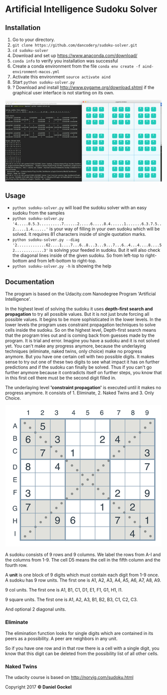 # Artificial Intelligence Sudoku Solver

## Installation
1. Go to your directory.
2. `git clone https://github.com/dancodery/sudoku-solver.git`
3. `cd sudoku-solver`
4. Download and set up https://www.anaconda.com/download/
5. `conda info` to verify you installation was successful
6. Create a conda environment from the file `conda env create -f aind-environment-macos.yml`
7. Activate this environment `source activate aind`
8. Start `python sudoku-solver.py`
9. ? Download and install http://www.pygame.org/download.shtml if the graphical user interface is not starting on its own.

<img src='images/screenshot.png'>

## Usage

* `python sudoku-solver.py` will load the sudoku solver with an easy sudoku from the samples
* `python sudoku-solver.py '4.....8.5.3..........7......2.....6.....8.4......1.......6.3.7.5..2.....1.4......'` is your way of filling in your own sudoku which will be solved. It requires 81 characters inside of single quotation marks.
* `python sudoku-solver.py --diag '2.............62....1....7...6..8...3...9...7...6..4...4....8....52.............3'` is solving your feeded in sudoku. But it will also check the diagonal lines inside of the given sudoku. So from left-top to right-bottom and from left-bottom to right-top.
* `python sudoku-solver.py -h` is showing the help

## Documentation

The program is based on the Udacity.com Nanodegree Program 'Artificial Intelligence'.

In the highest level of solving the sudoku it uses **depth-first search and propagation** to try all possible values. 
But it is not just brute forcing all possible values. It begins to be more sophisticated in the lower levels. In the lower levels the program uses constraint propagation techniques to solve cells inside the sudoku.
So on the highest level, Depth-first search means that the program tries out and is coming back from guesses made by the program.
It is trial and error.
Imagine you have a sudoku and it is not solved yet. You can't make any progress anymore, because the underlaying techniques (eliminate, naked twins, only choice) make no progress anymore. But you have one certain cell with two possible digits. It makes sense to try out one of these two digits to see what impact it has on further predictions and if the sudoku can finally be solved. Thus if you can't go further anymore because it contradicts itself on further steps, you know that in this first cell there must be the second digit filled in.

The underlaying level **'constraint propagation'** is executed until it makes no progress anymore. It consists of 1. Eliminate, 2. Naked Twins and 3. Only Choice.

<img src='images/sudoku.png'>

A sudoku consists of 9 rows and 9 columns. We label the rows from A-I and the columns from 1-9.
The cell D5 means the cell in the fifth column and the fourth row.

A **unit** is one block of 9 digits which must contain each digit from 1-9 once. 
A sudoku has 9 row units. The first one is A1, A2, A3, A4, A5, A6, A7, A8, A9.

9 col units. The first one is A1, B1, C1, D1, E1, F1, G1, H1, I1.

9 square units. The first one is A1, A2, A3, B1, B2, B3, C1, C2, C3.

And optional 2 diagonal units.

### Eliminate


The elimination function looks for single digits which are contained in its peers as a possibility.
A peer are neighbors in any unit.

So if you have one row and in that row there is a cell with a single digit, you know that this digit can be deleted from the possibility list of all other cells.

### Naked Twins


The udacity course is based on http://norvig.com/sudoku.html

Copyright 2017 **© Daniel Gockel**